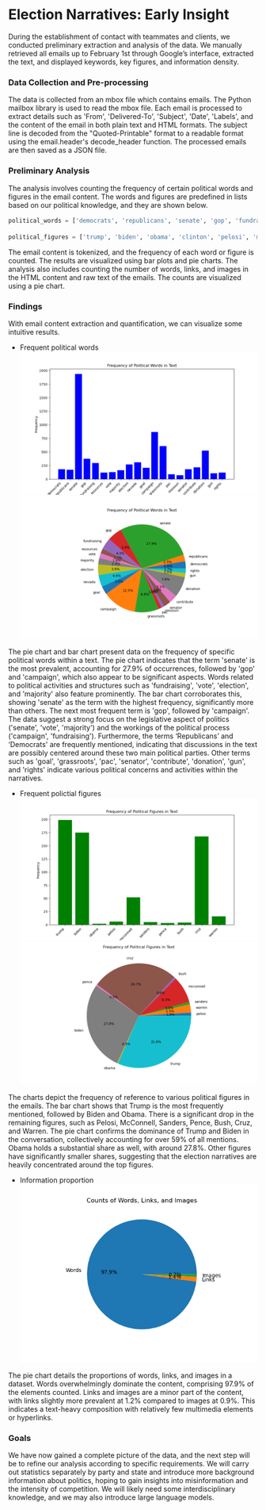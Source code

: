 # Election Narratives: Early Insight

During the establishment of contact with teammates and clients, we conducted preliminary extraction and analysis of the data. We manually retrieved all emails up to February 1st through Google’s interface, extracted the text, and displayed keywords, key figures, and information density. 

### Data Collection and Pre-processing 

The data is collected from an mbox file which contains emails. The Python mailbox library is used to read the mbox file. Each email is processed to extract details such as 'From', 'Delivered-To', 'Subject', 'Date', 'Labels', and the content of the email in both plain text and HTML formats. The subject line is decoded from the "Quoted-Printable" format to a readable format using the email.header's decode_header function. The processed emails are then saved as a JSON file.

### Preliminary Analysis 

The analysis involves counting the frequency of certain political words and figures in the email content. The words and figures are predefined in lists based on our political knowledge, and they are shown below. 
```python
political_words = ['democrats', 'republicans', 'senate', 'gop', 'fundraising', 'resources', 'vote', 'majority', 'election', 'nevada',  'goal', 'campaign', 'grassroots', 'pac', 'missouri', 'senator', 'contribute', 'donation', 'gun', 'rights']

political_figures = ['trump', 'biden', 'obama', 'clinton', 'pelosi', 'mcconnell', 'sanders', 'harris', 'pence', 'romney', 'bush', 'cruz', 'warren', 'soros', 'koch', 'soros', 'koch', 'putin', 'xi', 'kim', 'merkel', 'macron', 'trudeau', 'modi', 'abe', 'erdogan']
```
The email content is tokenized, and the frequency of each word or figure is counted. The results are visualized using bar plots and pie charts. The analysis also includes counting the number of words, links, and images in the HTML content and raw text of the emails. The counts are visualized using a pie chart. 

### Findings 

With email content extraction and quantification, we can visualize some intuitive results. 

- Frequent political words
![political_words_bar_chart](../result/political_words_bar_chart.png)
![political_words_pie_chart](../result/political_words_pie_chart.png)

The pie chart and bar chart present data on the frequency of specific political words within a text. The pie chart indicates that the term 'senate' is the most prevalent, accounting for 27.9% of occurrences, followed by 'gop' and 'campaign', which also appear to be significant aspects. Words related to political activities and structures such as 'fundraising', 'vote', 'election', and 'majority' also feature prominently. The bar chart corroborates this, showing 'senate' as the term with the highest frequency, significantly more than others. The next most frequent term is 'gop', followed by 'campaign'. The data suggest a strong focus on the legislative aspect of politics ('senate', 'vote', 'majority') and the workings of the political process ('campaign', 'fundraising'). Furthermore, the terms ‘Republicans’ and ‘Democrats' are frequently mentioned, indicating that discussions in the text are possibly centered around these two main political parties. Other terms such as 'goal', 'grassroots', 'pac', 'senator', 'contribute', 'donation', 'gun', and 'rights' indicate various political concerns and activities within the narratives.

- Frequent polictial figures
![political_figures_bar_chart](../result/political_figures_bar_chart.png)
![political_figures_pie_chart](../result/political_figures_pie_chart.png)

The charts depict the frequency of reference to various political figures in the emails. The bar chart shows that Trump is the most frequently mentioned, followed by Biden and Obama. There is a significant drop in the remaining figures, such as Pelosi, McConnell, Sanders, Pence, Bush, Cruz, and Warren. The pie chart confirms the dominance of Trump and Biden in the conversation, collectively accounting for over 59% of all mentions. Obama holds a substantial share as well, with around 27.8%. Other figures have significantly smaller shares, suggesting that the election narratives are heavily concentrated around the top figures.

- Information proportion
![word_link_image_counts_pie_chart](../result/word_link_image_counts_pie_chart.png)

The pie chart details the proportions of words, links, and images in a dataset. Words overwhelmingly dominate the content, comprising 97.9% of the elements counted. Links and images are a minor part of the content, with links slightly more prevalent at 1.2% compared to images at 0.9%. This indicates a text-heavy composition with relatively few multimedia elements or hyperlinks. 

### Goals

We have now gained a complete picture of the data, and the next step will be to refine our analysis according to specific requirements. We will carry out statistics separately by party and state and introduce more background information about politics, hoping to gain insights into misinformation and the intensity of competition. We will likely need some interdisciplinary knowledge, and we may also introduce large language models.
